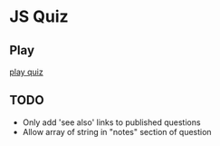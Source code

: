 # JS Quiz

## Play
 [play quiz](https://asalga.github.io/js-quiz/)

## TODO

 - Only add 'see also' links to published questions
 - Allow array of string in "notes" section of question
 
